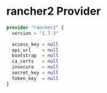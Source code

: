 # rancher2 Provider

[embedmd]:# (rancher2.tf)
```tf
provider "rancher2" {
  version = "1.7.3"

  access_key = null
  api_url    = null
  bootstrap  = null
  ca_certs   = null
  insecure   = null
  secret_key = null
  token_key  = null
}
```
